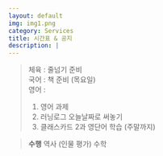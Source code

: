 ```yaml
---
layout: default
img: img1.png
category: Services
title: 시간표 & 공지
description: |
---
```

  
  > 체육 : 줄넘기 준비           
  > 국어 : 책 준비 (목요일)         
  > 영어 :
  > 1. 영어 과제      
  > 2. 러닝로그 오늘날짜로 써놓기     
  > 3. 클래스카드 2과 영단어 학습 (주말까지)      
     
  > **수행**
  > 역사 (인물 평가)
  > 수학   